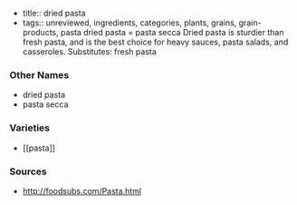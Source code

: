 - title:: dried pasta
- tags:: unreviewed, ingredients, categories, plants, grains, grain-products, pasta
dried pasta = pasta secca Dried pasta is sturdier than fresh pasta, and is the best choice for heavy sauces, pasta salads, and casseroles. Substitutes: fresh pasta

### Other Names

* dried pasta
* pasta secca

### Varieties

* [[pasta]]

### Sources
* http://foodsubs.com/Pasta.html
